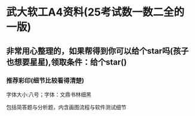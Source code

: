# 武大软工A4资料(25考试数一数二全的一版)
## 非常用心整理的，如果帮得到你可以给个star吗(孩子也想要星星),领取条件：给个star()

### 推荐彩印(细节比较看得清楚)
字体大小:八号；字体：文鼎书林细黑

包括简答题与分析题，内含画图流程与软件测试细节

